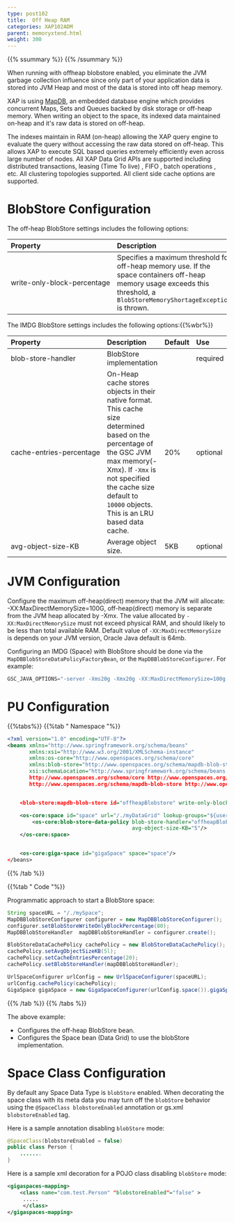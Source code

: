 ```yaml
---
type: post102
title:  Off Heap RAM
categories: XAP102ADM
parent: memoryxtend.html
weight: 300
---
```



{{% ssummary %}}  {{% /ssummary %}}




When running with offheap blobstore enabled, you eliminate the JVM garbage collection influence since only part of your application data is stored into JVM Heap and most of the data is stored into off heap memory.


XAP is using [MapDB](http://www.mapdb.org/), an embedded database engine which provides concurrent Maps, Sets and Queues backed by disk storage or off-heap memory.
When writing an object to the space, its indexed data maintained on-heap and it's raw data is stored on off-heap.

The indexes maintain in RAM (on-heap) allowing the XAP query engine to evaluate the query without accessing the raw data stored on off-heap. This allows XAP to execute SQL based queries extremely efficiently even across large number of nodes. All XAP Data Grid APIs are supported including distributed transactions, leasing (Time To live) , FIFO , batch operations , etc. All clustering topologies supported. All client side cache options are supported.

# BlobStore Configuration

The off-heap BlobStore settings includes the following options:


| Property               | Description                                               | Default | Use |
|:-----------------------|:----------------------------------------------------------|:--------|:--------|
| <nobr>write-only-block-percentage</nobr> | Specifies a maximum threshold for off-heap memory use. If the space containers off-heap memory usage exceeds this threshold, a `BlobStoreMemoryShortageException` is thrown. | 80 | optional |

The IMDG BlobStore settings includes the following options:{{%wbr%}}


| Property | Description | Default | Use |
|:---------|:------------|:--------|:--------|
| blob-store-handler | BlobStore implementation |  | required |
| <nobr>cache-entries-percentage</nobr> | On-Heap cache stores objects in their native format. This cache size determined based on the percentage of the GSC JVM max memory(-Xmx). If `-Xmx` is not specified the cache size default to `10000` objects. This is an LRU based data cache.| 20% | optional |
| avg-object-size-KB |  Average object size. | 5KB | optional |


# JVM Configuration
Configure the maximum off-heap(direct) memory that the JVM will allocate: -XX:MaxDirectMemorySize=100G, off-heap(direct) memory is separate from the JVM heap allocated by -Xmx. 
The value allocated by `-XX:MaxDirectMemorySize` must not exceed physical RAM, and should likely to be less than total available RAM.
Default value of `-XX:MaxDirectMemorySize` is depends on your JVM version, Oracle Java default is 64mb.

Configuring an IMDG (Space) with BlobStore should be done via the `MapDBBlobStoreDataPolicyFactoryBean`, or the `MapDBBlobStoreConfigurer`. For example:


```java
GSC_JAVA_OPTIONS="-server -Xms20g -Xmx20g -XX:MaxDirectMemorySize=100g -Xmn6g -XX:+UseG1GC"; export GSC_JAVA_OPTIONS
```

# PU Configuration
{{%tabs%}}
{{%tab "  Namespace "%}}


```xml
<?xml version="1.0" encoding="UTF-8"?>
<beans xmlns="http://www.springframework.org/schema/beans"
       xmlns:xsi="http://www.w3.org/2001/XMLSchema-instance"
       xmlns:os-core="http://www.openspaces.org/schema/core"
       xmlns:blob-store="http://www.openspaces.org/schema/mapdb-blob-store"
       xsi:schemaLocation="http://www.springframework.org/schema/beans http://www.springframework.org/schema/beans/spring-beans-{{%version "spring"%}}.xsd
       http://www.openspaces.org/schema/core http://www.openspaces.org/schema/{{% currentversion %}}/core/openspaces-core.xsd
       http://www.openspaces.org/schema/mapdb-blob-store http://www.openspaces.org/schema/{{% currentversion %}}/mapdb-blob-store/openspaces-mapdb-blobstore.xsd">


    <blob-store:mapdb-blob-store id="offheapBlobstore" write-only-block-percentage="80"/>

    <os-core:space id="space" url="/./myDataGrid" lookup-groups="${user.name}">
        <os-core:blob-store-data-policy blob-store-handler="offheapBlobstore" cache-entries-percentage="0"
                                        avg-object-size-KB="5"/>
    </os-core:space>


    <os-core:giga-space id="gigaSpace" space="space"/>
</beans>
```
{{% /tab %}}

{{%tab "  Code "%}}

Programmatic approach to start a BlobStore space:


```java
String spaceURL = "/./mySpace";
MapDBBlobStoreConfigurer configurer = new MapDBBlobStoreConfigurer();
configurer.setBlobStoreWriteOnlyBlockPercentage(80);
MapDBBlobStoreHandler  mapDBBlobStoreHandler = configurer.create();

BlobStoreDataCachePolicy cachePolicy = new BlobStoreDataCachePolicy();
cachePolicy.setAvgObjectSizeKB(5l);
cachePolicy.setCacheEntriesPercentage(20);
cachePolicy.setBlobStoreHandler(mapDBBlobStoreHandler);

UrlSpaceConfigurer urlConfig = new UrlSpaceConfigurer(spaceURL);
urlConfig.cachePolicy(cachePolicy);
GigaSpace gigaSpace = new GigaSpaceConfigurer(urlConfig.space()).gigaSpace();
```

{{% /tab %}}
{{% /tabs %}}

The above example:

- Configures the off-heap BlobStore bean.
- Configures the Space bean (Data Grid) to use the blobStore implementation. 


# Space Class Configuration
By default any Space Data Type is `blobStore` enabled. When decorating the space class with its meta data you may turn off the `blobStore` behavior using the `@SpaceClass blobstoreEnabled` annotation or gs.xml `blobstoreEnabled` tag.

Here is a sample annotation disabling `blobStore` mode:


```java
@SpaceClass(blobstoreEnabled = false)
public class Person {
    .......
}
```

Here is a sample xml decoration for a POJO class disabling `blobStore` mode:

```xml
<gigaspaces-mapping>
    <class name="com.test.Person" "blobstoreEnabled"="false" >
     .....
     </class>
</gigaspaces-mapping>
```




